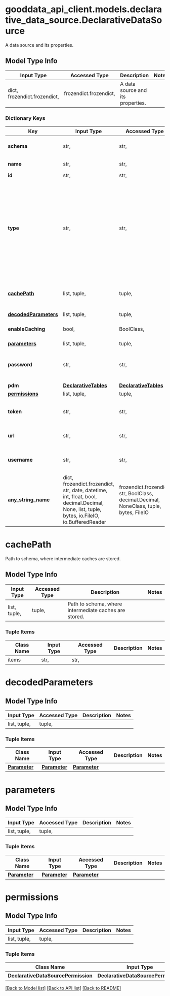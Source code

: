 # gooddata_api_client.models.declarative_data_source.DeclarativeDataSource

A data source and its properties.

## Model Type Info
Input Type | Accessed Type | Description | Notes
------------ | ------------- | ------------- | -------------
dict, frozendict.frozendict,  | frozendict.frozendict,  | A data source and its properties. | 

### Dictionary Keys
Key | Input Type | Accessed Type | Description | Notes
------------ | ------------- | ------------- | ------------- | -------------
**schema** | str,  | str,  | A scheme/database with the data. | 
**name** | str,  | str,  | Name of the data source. | 
**id** | str,  | str,  | Data source ID. | 
**type** | str,  | str,  | Type of database. | must be one of ["POSTGRESQL", "REDSHIFT", "VERTICA", "SNOWFLAKE", "ADS", "BIGQUERY", "MSSQL", "PRESTO", "DREMIO", "DRILL", "GREENPLUM", "AZURESQL", "SYNAPSESQL", "DATABRICKS", ] 
**[cachePath](#cachePath)** | list, tuple,  | tuple,  | Path to schema, where intermediate caches are stored. | [optional] 
**[decodedParameters](#decodedParameters)** | list, tuple,  | tuple,  |  | [optional] 
**enableCaching** | bool,  | BoolClass,  | Enable caching of intermediate results. | [optional] 
**[parameters](#parameters)** | list, tuple,  | tuple,  |  | [optional] 
**password** | str,  | str,  | Password for the data-source user, property is never returned back. | [optional] 
**pdm** | [**DeclarativeTables**](DeclarativeTables.md) | [**DeclarativeTables**](DeclarativeTables.md) |  | [optional] 
**[permissions](#permissions)** | list, tuple,  | tuple,  |  | [optional] 
**token** | str,  | str,  | Token as an alternative to username and password. | [optional] 
**url** | str,  | str,  | An connection string relevant to type of database. | [optional] 
**username** | str,  | str,  | User with permission connect the data source/database. | [optional] 
**any_string_name** | dict, frozendict.frozendict, str, date, datetime, int, float, bool, decimal.Decimal, None, list, tuple, bytes, io.FileIO, io.BufferedReader | frozendict.frozendict, str, BoolClass, decimal.Decimal, NoneClass, tuple, bytes, FileIO | any string name can be used but the value must be the correct type | [optional]

# cachePath

Path to schema, where intermediate caches are stored.

## Model Type Info
Input Type | Accessed Type | Description | Notes
------------ | ------------- | ------------- | -------------
list, tuple,  | tuple,  | Path to schema, where intermediate caches are stored. | 

### Tuple Items
Class Name | Input Type | Accessed Type | Description | Notes
------------- | ------------- | ------------- | ------------- | -------------
items | str,  | str,  |  | 

# decodedParameters

## Model Type Info
Input Type | Accessed Type | Description | Notes
------------ | ------------- | ------------- | -------------
list, tuple,  | tuple,  |  | 

### Tuple Items
Class Name | Input Type | Accessed Type | Description | Notes
------------- | ------------- | ------------- | ------------- | -------------
[**Parameter**](Parameter.md) | [**Parameter**](Parameter.md) | [**Parameter**](Parameter.md) |  | 

# parameters

## Model Type Info
Input Type | Accessed Type | Description | Notes
------------ | ------------- | ------------- | -------------
list, tuple,  | tuple,  |  | 

### Tuple Items
Class Name | Input Type | Accessed Type | Description | Notes
------------- | ------------- | ------------- | ------------- | -------------
[**Parameter**](Parameter.md) | [**Parameter**](Parameter.md) | [**Parameter**](Parameter.md) |  | 

# permissions

## Model Type Info
Input Type | Accessed Type | Description | Notes
------------ | ------------- | ------------- | -------------
list, tuple,  | tuple,  |  | 

### Tuple Items
Class Name | Input Type | Accessed Type | Description | Notes
------------- | ------------- | ------------- | ------------- | -------------
[**DeclarativeDataSourcePermission**](DeclarativeDataSourcePermission.md) | [**DeclarativeDataSourcePermission**](DeclarativeDataSourcePermission.md) | [**DeclarativeDataSourcePermission**](DeclarativeDataSourcePermission.md) |  | 

[[Back to Model list]](../../README.md#documentation-for-models) [[Back to API list]](../../README.md#documentation-for-api-endpoints) [[Back to README]](../../README.md)
